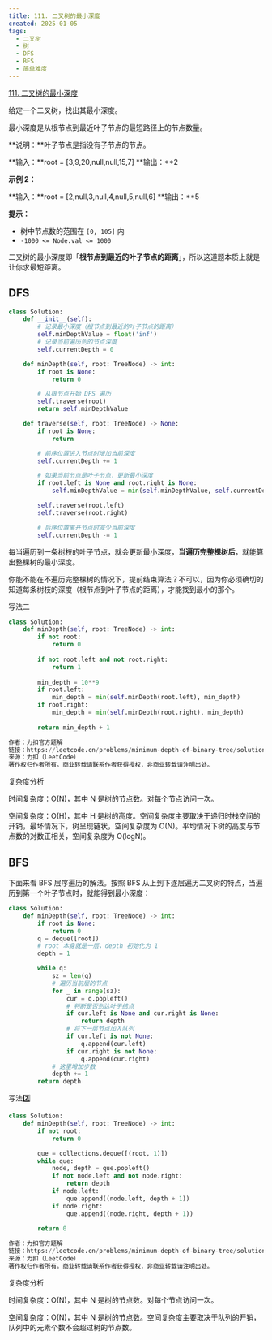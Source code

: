 ```yaml
---
title: 111. 二叉树的最小深度
created: 2025-01-05
tags:
  - 二叉树
  - 树
  - DFS
  - BFS
  - 简单难度
---
```



[111. 二叉树的最小深度](https://leetcode.cn/problems/minimum-depth-of-binary-tree/)

给定一个二叉树，找出其最小深度。

最小深度是从根节点到最近叶子节点的最短路径上的节点数量。

**说明：**叶子节点是指没有子节点的节点。

**输入：**root = [3,9,20,null,null,15,7]
**输出：**2

**示例 2：**

**输入：**root = [2,null,3,null,4,null,5,null,6]
**输出：**5

**提示：**

- 树中节点数的范围在 `[0, 105]` 内
- `-1000 <= Node.val <= 1000`


二叉树的最小深度即「**根节点到最近的叶子节点的距离**」，所以这道题本质上就是让你求最短距离。

## DFS

```python
class Solution:
    def __init__(self):
        # 记录最小深度（根节点到最近的叶子节点的距离）
        self.minDepthValue = float('inf')
        # 记录当前遍历到的节点深度
        self.currentDepth = 0

    def minDepth(self, root: TreeNode) -> int:
        if root is None:
            return 0

        # 从根节点开始 DFS 遍历
        self.traverse(root)
        return self.minDepthValue

    def traverse(self, root: TreeNode) -> None:
        if root is None:
            return

        # 前序位置进入节点时增加当前深度
        self.currentDepth += 1

        # 如果当前节点是叶子节点，更新最小深度
        if root.left is None and root.right is None:
            self.minDepthValue = min(self.minDepthValue, self.currentDepth)

        self.traverse(root.left)
        self.traverse(root.right)

        # 后序位置离开节点时减少当前深度
        self.currentDepth -= 1
```

每当遍历到一条树枝的叶子节点，就会更新最小深度，**当遍历完整棵树后**，就能算出整棵树的最小深度。

你能不能在不遍历完整棵树的情况下，提前结束算法？不可以，因为你必须确切的知道每条树枝的深度（根节点到叶子节点的距离），才能找到最小的那个。

写法二

```python
class Solution:
    def minDepth(self, root: TreeNode) -> int:
        if not root:
            return 0
        
        if not root.left and not root.right:
            return 1
        
        min_depth = 10**9
        if root.left:
            min_depth = min(self.minDepth(root.left), min_depth)
        if root.right:
            min_depth = min(self.minDepth(root.right), min_depth)
        
        return min_depth + 1

作者：力扣官方题解
链接：https://leetcode.cn/problems/minimum-depth-of-binary-tree/solutions/382646/er-cha-shu-de-zui-xiao-shen-du-by-leetcode-solutio/
来源：力扣（LeetCode）
著作权归作者所有。商业转载请联系作者获得授权，非商业转载请注明出处。
```

复杂度分析

时间复杂度：O(N)，其中 N 是树的节点数。对每个节点访问一次。

空间复杂度：O(H)，其中 H 是树的高度。空间复杂度主要取决于递归时栈空间的开销，最坏情况下，树呈现链状，空间复杂度为 O(N)。平均情况下树的高度与节点数的对数正相关，空间复杂度为 O(logN)。

## BFS

下面来看 BFS 层序遍历的解法。按照 BFS 从上到下逐层遍历二叉树的特点，当遍历到第一个叶子节点时，就能得到最小深度：

```python
class Solution:
    def minDepth(self, root: TreeNode) -> int:
        if root is None:
            return 0
        q = deque([root])
        # root 本身就是一层，depth 初始化为 1
        depth = 1

        while q:
            sz = len(q)
            # 遍历当前层的节点
            for _ in range(sz):
                cur = q.popleft()
                # 判断是否到达叶子结点
                if cur.left is None and cur.right is None:
                    return depth
                # 将下一层节点加入队列
                if cur.left is not None:
                    q.append(cur.left)
                if cur.right is not None:
                    q.append(cur.right)
            # 这里增加步数
            depth += 1
        return depth
```

写法2️⃣

```python
class Solution:
    def minDepth(self, root: TreeNode) -> int:
        if not root:
            return 0

        que = collections.deque([(root, 1)])
        while que:
            node, depth = que.popleft()
            if not node.left and not node.right:
                return depth
            if node.left:
                que.append((node.left, depth + 1))
            if node.right:
                que.append((node.right, depth + 1))
        
        return 0

作者：力扣官方题解
链接：https://leetcode.cn/problems/minimum-depth-of-binary-tree/solutions/382646/er-cha-shu-de-zui-xiao-shen-du-by-leetcode-solutio/
来源：力扣（LeetCode）
著作权归作者所有。商业转载请联系作者获得授权，非商业转载请注明出处。
```


复杂度分析

时间复杂度：O(N)，其中 N 是树的节点数。对每个节点访问一次。

空间复杂度：O(N)，其中 N 是树的节点数。空间复杂度主要取决于队列的开销，队列中的元素个数不会超过树的节点数。